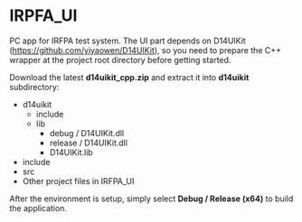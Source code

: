 # IRPFA_UI

PC app for IRFPA test system. The UI part depends on D14UIKit (https://github.com/yiyaowen/D14UIKit), so you need to prepare the C++ wrapper at the project root directory before getting started.

Download the latest **d14uikit_cpp.zip** and extract it into **d14uikit** subdirectory:

* d14uikit
  * include
  * lib
    * debug / D14UIKit.dll
    * release / D14UIKit.dll
    * D14UIKit.lib
* include
* src
* Other project files in IRFPA_UI

After the environment is setup, simply select **Debug / Release (x64)** to build the application.